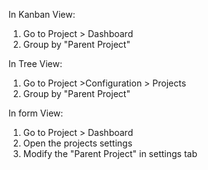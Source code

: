 In Kanban View:

1.  Go to Project \> Dashboard
2.  Group by "Parent Project"

In Tree View:

1.  Go to Project \>Configuration \> Projects
2.  Group by "Parent Project"

In form View:

1.  Go to Project \> Dashboard
2.  Open the projects settings
3.  Modify the "Parent Project" in settings tab
